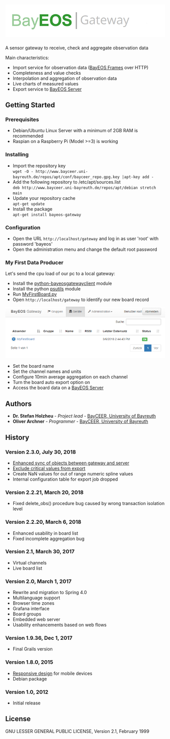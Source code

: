 ﻿# ![BayEOS Gateway](docs/gateway_logo_medium.png)
A sensor gateway to receive, check and aggregate observation data

Main characteristics:
- Import service for observation data ([BayEOS Frames](https://www.bayceer.uni-bayreuth.de/bayeos/frames) over HTTP)
- Completeness and value checks 
- Interpolation and aggregation of observation data 
- Live charts of measured values 
- Export service to [BayEOS Server](https://github.com/BayCEER/bayeos-server)

## Getting Started
### Prerequisites
- Debian/Ubuntu Linux Server with a minimum of 2GB RAM is recommended
- Raspian on a Raspberry Pi (Model >=3) is working

### Installing
- Import the repository key  
`wget -O - http://www.bayceer.uni-bayreuth.de/repos/apt/conf/bayceer_repo.gpg.key |apt-key add -`
- Add the following repository to /etc/apt/sources.list  
`deb http://www.bayceer.uni-bayreuth.de/repos/apt/debian stretch main`
- Update your repository cache  
`apt-get update`
- Install the package  
`apt-get install bayeos-gateway`

### Configuration
- Open the URL `http://localhost/gateway` and log in as user 'root' with password 'bayeos'
- Open the administration menu and change the default root password

### My First Data Producer
Let's send the cpu load of our pc to a local gateway:
- Install the [python-bayeosgatewayclient](https://github.com/BayCEER/bayeosgatewayclient) module
- Install the python [psutils](https://pypi.python.org/pypi/psutil) module
- Run [MyFirstBoard.py](docs/MyFirstBoard.py)
- Open `http://localhost/gateway` to identify our new board record

![board list](docs/MyFirstBoard.png)
- Set the board name 
- Set the channel names and units 
- Configure 10min average aggregation on each channel
- Turn the board auto export option on 
- Access the board data on a [BayEOS Server](https://github.com/BayCEER/bayeos-server)
 
## Authors 
* **Dr. Stefan Holzheu** - *Project lead* - [BayCEER, University of Bayreuth](https://www.bayceer.uni-bayreuth.de)
* **Oliver Archner** - *Programmer* - [BayCEER, University of Bayreuth](https://www.bayceer.uni-bayreuth.de)

## History
### Version 2.3.0, July 30, 2018
- [Enhanced sync of objects between gateway and server](https://github.com/BayCEER/bayeos-gateway/issues/33)
- [Exclude critical values from export](https://github.com/BayCEER/bayeos-gateway/issues/27)
- Create NaN values for out of range numeric spline values
- Internal configuration table for export job dropped

### Version 2.2.21, March 20, 2018
- Fixed delete_obs() procedure bug caused by wrong transaction isolation level

### Version 2.2.20, March 6, 2018
- Enhanced usability in board list 
- Fixed incomplete aggregation bug

### Version 2.1, March 30, 2017
- Virtual channels 
- Live board list 

### Version 2.0, March 1, 2017
- Rewrite and migration to Spring 4.0
- Multilanguage support 
- Browser time zones 
- Grafana interface 
- Board groups 
- Embedded web server
- Usability enhancements based on web flows 

### Version 1.9.36, Dec 1, 2017
- Final Grails version

### Version 1.8.0, 2015
- [Responsive design](https://getbootstrap.com/) for mobile devices 
- Debian package

### Version 1.0, 2012
- Initial release 

## License
GNU LESSER GENERAL PUBLIC LICENSE, Version 2.1, February 1999





